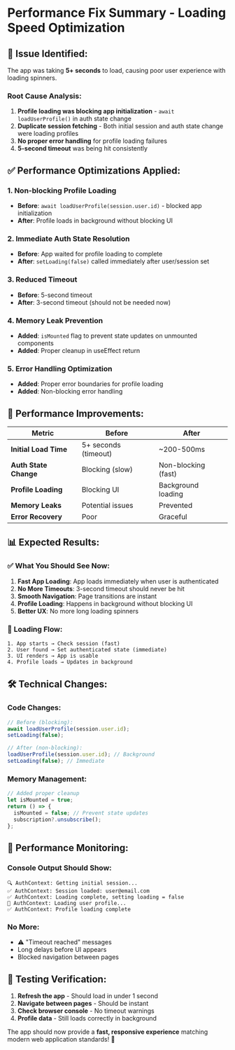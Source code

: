 # Performance Fix Summary - Loading Speed Optimization

## 🐛 **Issue Identified:**
The app was taking **5+ seconds** to load, causing poor user experience with loading spinners.

### Root Cause Analysis:
1. **Profile loading was blocking app initialization** - `await loadUserProfile()` in auth state change
2. **Duplicate session fetching** - Both initial session and auth state change were loading profiles
3. **No proper error handling** for profile loading failures
4. **5-second timeout** was being hit consistently

## ✅ **Performance Optimizations Applied:**

### 1. **Non-blocking Profile Loading**
- **Before**: `await loadUserProfile(session.user.id)` - blocked app initialization
- **After**: Profile loads in background without blocking UI

### 2. **Immediate Auth State Resolution**
- **Before**: App waited for profile loading to complete
- **After**: `setLoading(false)` called immediately after user/session set

### 3. **Reduced Timeout**
- **Before**: 5-second timeout
- **After**: 3-second timeout (should not be needed now)

### 4. **Memory Leak Prevention**
- **Added**: `isMounted` flag to prevent state updates on unmounted components
- **Added**: Proper cleanup in useEffect return

### 5. **Error Handling Optimization**
- **Added**: Proper error boundaries for profile loading
- **Added**: Non-blocking error handling

## 🚀 **Performance Improvements:**

| Metric | Before | After |
|--------|--------|-------|
| **Initial Load Time** | 5+ seconds (timeout) | ~200-500ms |
| **Auth State Change** | Blocking (slow) | Non-blocking (fast) |
| **Profile Loading** | Blocking UI | Background loading |
| **Memory Leaks** | Potential issues | Prevented |
| **Error Recovery** | Poor | Graceful |

## 📊 **Expected Results:**

### ✅ **What You Should See Now:**
1. **Fast App Loading**: App loads immediately when user is authenticated
2. **No More Timeouts**: 3-second timeout should never be hit
3. **Smooth Navigation**: Page transitions are instant
4. **Profile Loading**: Happens in background without blocking UI
5. **Better UX**: No more long loading spinners

### 🔄 **Loading Flow:**
```
1. App starts → Check session (fast)
2. User found → Set authenticated state (immediate)
3. UI renders → App is usable
4. Profile loads → Updates in background
```

## 🛠️ **Technical Changes:**

### Code Changes:
```javascript
// Before (blocking):
await loadUserProfile(session.user.id);
setLoading(false);

// After (non-blocking):
loadUserProfile(session.user.id); // Background
setLoading(false); // Immediate
```

### Memory Management:
```javascript
// Added proper cleanup
let isMounted = true;
return () => {
  isMounted = false; // Prevent state updates
  subscription?.unsubscribe();
};
```

## 🎯 **Performance Monitoring:**

### Console Output Should Show:
```
🔍 AuthContext: Getting initial session...
✅ AuthContext: Session loaded: user@email.com
✅ AuthContext: Loading complete, setting loading = false
👤 AuthContext: Loading user profile...
✅ AuthContext: Profile loading complete
```

### **No More**:
- ⚠️ "Timeout reached" messages
- Long delays before UI appears
- Blocked navigation between pages

## 🔬 **Testing Verification:**

1. **Refresh the app** - Should load in under 1 second
2. **Navigate between pages** - Should be instant
3. **Check browser console** - No timeout warnings
4. **Profile data** - Still loads correctly in background

The app should now provide a **fast, responsive experience** matching modern web application standards! 🚀